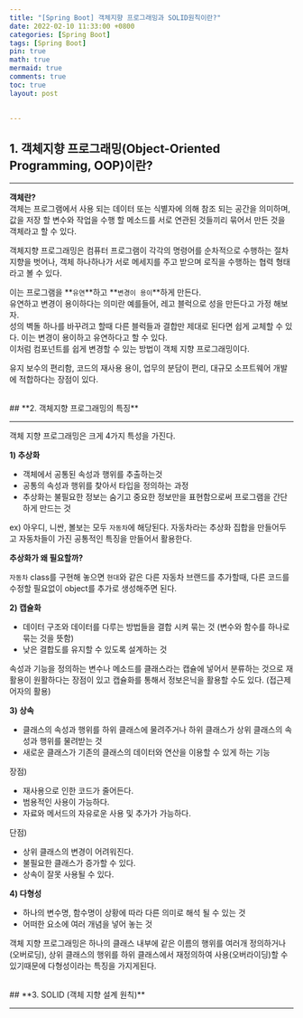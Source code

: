 ```yaml
---
title: "[Spring Boot] 객체지향 프로그래밍과 SOLID원칙이란?"
date: 2022-02-10 11:33:00 +0800
categories: [Spring Boot]
tags: [Spring Boot]
pin: true
math: true
mermaid: true
comments: true
toc: true
layout: post

  
---
```





## **1. 객체지향 프로그래밍(Object-Oriented Programming, OOP)이란?**

---

**객체란?** \
객체는 프로그램에서 사용 되는 데이터 또는 식별자에 의해 참조 되는 공간을 의미하며, 값을 저장 할 변수와 작업을 수행 할 메소드를 서로 연관된 것들끼리 묶어서 만든 것을 객체라고 할 수 있다.

객체지향 프로그래밍은 컴퓨터 프로그램이 각각의 명령어를 순차적으로 수행하는 절차지향을 벗어나, 객체 하나하나가 서로 메세지를 주고 받으며 로직을 수행하는 협력 형태라고 볼 수 있다.

이는 프로그램을 **`유연`**하고 **`변경이 용이`**하게 만든다.\
유연하고 변경이 용이하다는 의미란 예를들어, 레고 블럭으로 성을 만든다고 가정 해보자.\
성의 벽돌 하나를 바꾸려고 할때 다른 블럭들과 결합만 제대로 된다면 쉽게 교체할 수 있다. 이는 변경이 용이하고 유연하다고 할 수 있다.\
이처럼 컴포넌트를 쉽게 변경할 수 있는 방법이 객체 지향 프로그래밍이다.

유지 보수의 편리함, 코드의 재사용 용이, 업무의 분담이 편리, 대규모 소프트웨어 개발에 적합하다는 장점이 있다.


<br>
## **2. 객체지향 프로그래밍의 특징**

---
객체 지향 프로그래밍은 크게 4가지 특성을 가진다.

**1) 추상화**

- 객체에서 공통된 속성과 행위를 추출하는것
- 공통의 속성과 행위를 찾아서 타입을 정의하는 과정
- 추상화는 불필요한 정보는 숨기고 중요한 정보만을 표현함으로써 프로그램을 간단하게 만드는 것

ex) 아우디, 니싼, 볼보는 모두 `자동차`에 해당된다. 자동차라는 추상화 집합을 만들어두고 자동차들이 가진 공통적인 특징을 만들어서 활용한다.

**추상화가 왜 필요할까?**

`자동차` class를 구현해 놓으면 `현대`와 같은 다른 자동차 브랜드를 추가할때, 다른 코드를 수정할 필요없이 object를 추가로 생성해주면 된다.

**2) 캡슐화**

- 데이터 구조와 데이터를 다루는 방법들을 결합 시켜 묶는 것 (변수와 함수를 하나로 묶는 것을 뜻함)
- 낮은 결합도를 유지할 수 있도록 설계하는 것

속성과 기능을 정의하는 변수나 메소드를 클래스라는 캡슐에 넣어서 분류하는 것으로 재활용이 원활하다는 장점이 있고 캡슐화를 통해서 정보은닉을 활용할 수도 있다. (접근제어자의 활용)

**3) 상속**

- 클래스의 속성과 행위를 하위 클래스에 물려주거나 하위 클래스가 상위 클래스의 속성과 행위를 물려받는 것
- 새로운 클래스가 기존의 클래스의 데이터와 연산을 이용할 수 있게 하는 기능

장점)
- 재사용으로 인한 코드가 줄어든다.
- 범용적인 사용이 가능하다.
- 자료와 메서드의 자유로운 사용 및 추가가 가능하다.

단점)
- 상위 클래스의 변경이 어려워진다.
- 불필요한 클래스가 증가할 수 있다.
- 상속이 잘못 사용될 수 있다.

**4) 다형성**

- 하나의 변수명, 함수명이 상황에 따라 다른 의미로 해석 될 수 있는 것
- 어떠한 요소에 여러 개념을 넣어 놓는 것

객체 지향 프로그래밍은 하나의 클래스 내부에 같은 이름의 행위를 여러개 정의하거나(오버로딩), 상위 클래스의 행위를 하위 클래스에서 재정의하여 사용(오버라이딩)할 수 있기때문에 다형성이라는 특징을 가지게된다.

 
<br>
## **3. SOLID (객체 지향 설계 원칙)**

---
